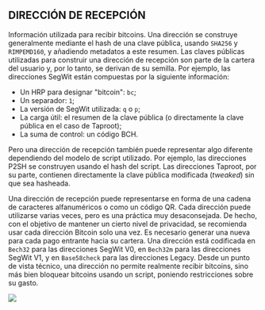 ## DIRECCIÓN DE RECEPCIÓN

Información utilizada para recibir bitcoins. Una dirección se construye generalmente mediante el hash de una clave pública, usando `SHA256` y `RIMPEMD160`, y añadiendo metadatos a este resumen. Las claves públicas utilizadas para construir una dirección de recepción son parte de la cartera del usuario y, por lo tanto, se derivan de su semilla. Por ejemplo, las direcciones SegWit están compuestas por la siguiente información:
* Un HRP para designar "bitcoin": `bc`;
* Un separador: `1`;
* La versión de SegWit utilizada: `q` o `p`;
* La carga útil: el resumen de la clave pública (o directamente la clave pública en el caso de Taproot);
* La suma de control: un código BCH.

Pero una dirección de recepción también puede representar algo diferente dependiendo del modelo de script utilizado. Por ejemplo, las direcciones P2SH se construyen usando el hash del script. Las direcciones Taproot, por su parte, contienen directamente la clave pública modificada (*tweaked*) sin que sea hasheada.

Una dirección de recepción puede representarse en forma de una cadena de caracteres alfanuméricos o como un código QR. Cada dirección puede utilizarse varias veces, pero es una práctica muy desaconsejada. De hecho, con el objetivo de mantener un cierto nivel de privacidad, se recomienda usar cada dirección Bitcoin solo una vez. Es necesario generar una nueva para cada pago entrante hacia su cartera. Una dirección está codificada en `Bech32` para las direcciones SegWit V0, en `Bech32m` para las direcciones SegWit V1, y en `Base58check` para las direcciones Legacy. Desde un punto de vista técnico, una dirección no permite realmente recibir bitcoins, sino más bien bloquear bitcoins usando un script, poniendo restricciones sobre su gasto.

![](../../dictionnaire/assets/23.png)